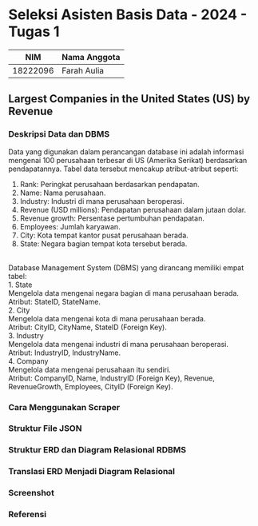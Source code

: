 # Seleksi Asisten Basis Data - 2024 - Tugas 1
| NIM | Nama Anggota |
| --- | --- |
| 18222096 | Farah Aulia |
## Largest Companies in the United States (US) by Revenue
### Deskripsi Data dan DBMS
Data yang digunakan dalam perancangan database ini adalah informasi mengenai 100 perusahaan terbesar di US (Amerika Serikat) berdasarkan pendapatannya. Tabel data tersebut mencakup atribut-atribut seperti:
1. Rank: Peringkat perusahaan berdasarkan pendapatan.
2. Name: Nama perusahaan.
3. Industry: Industri di mana perusahaan beroperasi.
4. Revenue (USD millions): Pendapatan perusahaan dalam jutaan dolar.
5. Revenue growth: Persentase pertumbuhan pendapatan.
6. Employees: Jumlah karyawan.
7. City: Kota tempat kantor pusat perusahaan berada.
8. State: Negara bagian tempat kota tersebut berada.
<br>
Database Management System (DBMS) yang dirancang memiliki empat tabel: <br>
1. State <br>
Mengelola data mengenai negara bagian di mana perusahaan berada. <br>
Atribut: StateID, StateName. <br>
2. City <br>
Mengelola data mengenai kota di mana perusahaan berada.<br>
Atribut: CityID, CityName, StateID (Foreign Key). <br>
3. Industry <br>
Mengelola data mengenai industri di mana perusahaan beroperasi. <br>
Atribut: IndustryID, IndustryName. <br>
4. Company<br>
Mengelola data mengenai perusahaan itu sendiri. <br>
Atribut: CompanyID, Name, IndustryID (Foreign Key), Revenue, RevenueGrowth, Employees, CityID (Foreign Key). <br>

### Cara Menggunakan Scraper


### Struktur File JSON


### Struktur ERD dan Diagram Relasional RDBMS


### Translasi ERD Menjadi Diagram Relasional


### Screenshot


### Referensi
